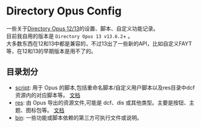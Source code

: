 # Directory Opus Config

一些关于[Directory Opus 12/13](https://www.gpsoft.com.au/index.html)的设置、脚本、自定义功能记录。  
目前我自用的版本是 `Directory Opus 13 v13.6.2`+ 。  
大多数东西在12和13中都是兼容的，不过13出了一些新的API，比如自定义FAYT等，在12和13的早期版本是用不了的。  

## 目录划分

- [script](/script/): 用于 Opus 的脚本,包括重命名脚本/自定义用户脚本以及res目录中dcf资源内的对应脚本等。 [文档](/script/README.md)
- [res](/res/): 由 Opus 导出的资源文件,可能是 dcf、dis 或其他类型。主要是按钮、主题、图标包等。 [文档](/res/README.md)
- [bin](/bin/): 一些功能或脚本依赖的第三方可执行文件或说明。
